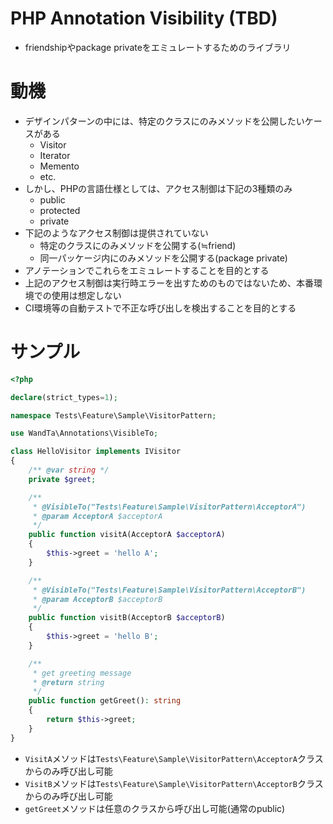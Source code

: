 # PHP Annotation Visibility (TBD)

- friendshipやpackage privateをエミュレートするためのライブラリ

# 動機

- デザインパターンの中には、特定のクラスにのみメソッドを公開したいケースがある
    - Visitor
    - Iterator
    - Memento
    - etc.
- しかし、PHPの言語仕様としては、アクセス制御は下記の3種類のみ
    - public
    - protected
    - private
- 下記のようなアクセス制御は提供されていない
    - 特定のクラスにのみメソッドを公開する(≒friend)
    - 同一パッケージ内にのみメソッドを公開する(package private)
- アノテーションでこれらをエミュレートすることを目的とする
- 上記のアクセス制御は実行時エラーを出すためのものではないため、本番環境での使用は想定しない
- CI環境等の自動テストで不正な呼び出しを検出することを目的とする


# サンプル

```php
<?php

declare(strict_types=1);

namespace Tests\Feature\Sample\VisitorPattern;

use WandTa\Annotations\VisibleTo;

class HelloVisitor implements IVisitor
{
    /** @var string */
    private $greet;

    /**
     * @VisibleTo("Tests\Feature\Sample\VisitorPattern\AcceptorA")
     * @param AcceptorA $acceptorA
     */
    public function visitA(AcceptorA $acceptorA)
    {
        $this->greet = 'hello A';
    }

    /**
     * @VisibleTo("Tests\Feature\Sample\VisitorPattern\AcceptorB")
     * @param AcceptorB $acceptorB
     */
    public function visitB(AcceptorB $acceptorB)
    {
        $this->greet = 'hello B';
    }

    /**
     * get greeting message
     * @return string
     */
    public function getGreet(): string
    {
        return $this->greet;
    }
}
```

- `VisitA`メソッドは`Tests\Feature\Sample\VisitorPattern\AcceptorA`クラスからのみ呼び出し可能
- `VisitB`メソッドは`Tests\Feature\Sample\VisitorPattern\AcceptorB`クラスからのみ呼び出し可能
- `getGreet`メソッドは任意のクラスから呼び出し可能(通常のpublic)
